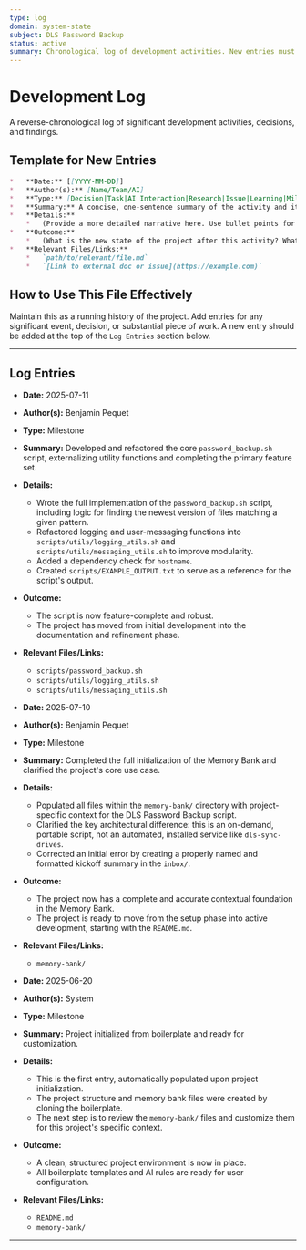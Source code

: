 ```yaml
---
type: log
domain: system-state
subject: DLS Password Backup
status: active
summary: Chronological log of development activities. New entries must be at the top.
---
```

# Development Log
A reverse-chronological log of significant development activities, decisions, and findings.

## Template for New Entries

```markdown
*   **Date:** [[YYYY-MM-DD]]
*   **Author(s):** [Name/Team/AI]
*   **Type:** [Decision|Task|AI Interaction|Research|Issue|Learning|Milestone]
*   **Summary:** A concise, one-sentence summary of the activity and its outcome.
*   **Details:**
    *   (Provide a more detailed narrative here. Use bullet points for clarity.)
*   **Outcome:**
    *   (What is the new state of the project after this activity? What was the result?)
*   **Relevant Files/Links:**
    *   `path/to/relevant/file.md`
    *   `[Link to external doc or issue](https://example.com)`
```

## How to Use This File Effectively
Maintain this as a running history of the project. Add entries for any significant event, decision, or substantial piece of work. A new entry should be added at the top of the `Log Entries` section below.

---

## Log Entries

*   **Date:** 2025-07-11
*   **Author(s):** Benjamin Pequet
*   **Type:** Milestone
*   **Summary:** Developed and refactored the core `password_backup.sh` script, externalizing utility functions and completing the primary feature set.
*   **Details:**
    *   Wrote the full implementation of the `password_backup.sh` script, including logic for finding the newest version of files matching a given pattern.
    *   Refactored logging and user-messaging functions into `scripts/utils/logging_utils.sh` and `scripts/utils/messaging_utils.sh` to improve modularity.
    *   Added a dependency check for `hostname`.
    *   Created `scripts/EXAMPLE_OUTPUT.txt` to serve as a reference for the script's output.
*   **Outcome:**
    *   The script is now feature-complete and robust.
    *   The project has moved from initial development into the documentation and refinement phase.
*   **Relevant Files/Links:**
    *   `scripts/password_backup.sh`
    *   `scripts/utils/logging_utils.sh`
    *   `scripts/utils/messaging_utils.sh`

*   **Date:** 2025-07-10
*   **Author(s):** Benjamin Pequet
*   **Type:** Milestone
*   **Summary:** Completed the full initialization of the Memory Bank and clarified the project's core use case.
*   **Details:**
    *   Populated all files within the `memory-bank/` directory with project-specific context for the DLS Password Backup script.
    *   Clarified the key architectural difference: this is an on-demand, portable script, not an automated, installed service like `dls-sync-drives`.
    *   Corrected an initial error by creating a properly named and formatted kickoff summary in the `inbox/`.
*   **Outcome:**
    *   The project now has a complete and accurate contextual foundation in the Memory Bank.
    *   The project is ready to move from the setup phase into active development, starting with the `README.md`.
*   **Relevant Files/Links:**
    *   `memory-bank/`

*   **Date:** 2025-06-20
*   **Author(s):** System
*   **Type:** Milestone
*   **Summary:** Project initialized from boilerplate and ready for customization.
*   **Details:**
    *   This is the first entry, automatically populated upon project initialization.
    *   The project structure and memory bank files were created by cloning the boilerplate.
    *   The next step is to review the `memory-bank/` files and customize them for this project's specific context.
*   **Outcome:**
    *   A clean, structured project environment is now in place.
    *   All boilerplate templates and AI rules are ready for user configuration.
*   **Relevant Files/Links:**
    *   `README.md`
    *   `memory-bank/`

---
